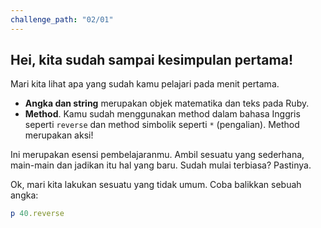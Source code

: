 ```yaml
---
challenge_path: "02/01"
---
```


## Hei, kita sudah sampai kesimpulan pertama!

Mari kita lihat apa yang sudah kamu pelajari pada menit pertama.

- **Angka dan string** merupakan objek matematika dan teks pada Ruby.
- **Method**. Kamu sudah menggunakan method dalam bahasa Inggris seperti `reverse` dan method simbolik seperti `*` (pengalian). Method merupakan aksi!

Ini merupakan esensi pembelajaranmu. Ambil sesuatu yang sederhana, main-main dan jadikan itu hal yang baru. Sudah mulai terbiasa? Pastinya.

Ok, mari kita lakukan sesuatu yang tidak umum. Coba balikkan sebuah angka:

```ruby
p 40.reverse
```